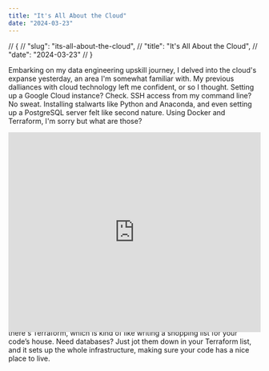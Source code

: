```yaml
---
title: "It's All About the Cloud"
date: "2024-03-23"
---
```


// {
    //   "slug": "its-all-about-the-cloud",
    //   "title": "It's All About the Cloud",
    //   "date": "2024-03-23"
    // }

Embarking on my data engineering upskill journey, I delved into the cloud's expanse yesterday, an area I'm somewhat familiar with. My previous dalliances with cloud technology left me confident, or so I thought. Setting up a Google Cloud instance? Check. SSH access from my command line? No sweat. Installing stalwarts like Python and Anaconda, and even setting up a PostgreSQL server felt like second nature. Using Docker and Terraform, I'm sorry but what are those?

<div style="width:100%;height:0;padding-bottom:55%;position:relative;"><iframe src="https://giphy.com/embed/6uGhT1O4sxpi8" width="100%" height="400px" style="position:absolute" frameBorder="0" class="giphy-embed" allowFullScreen></iframe></div><a href="https://giphy.com/gifs/awkward-pulp-fiction-john-travolta-6uGhT1O4sxpi8">via GIPHY</a>


As I dove deeper, guided by my instructor Alexey, Docker and Terraform started to come into focus. You see, Docker is like a magical suitcase, allowing you to pack everything your code needs to run smoothly. So, when you hand over your code to someone else, they can just 'unpack' it with Docker, and voila, it works exactly as it should, no missing socks! And then there's Terraform, which is kind of like writing a shopping list for your code’s house. Need databases? Just jot them down in your Terraform list, and it sets up the whole infrastructure, making sure your code has a nice place to live.